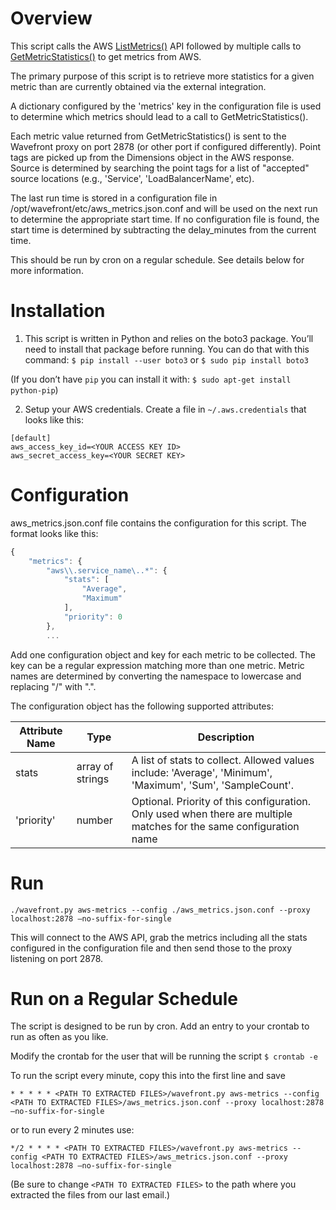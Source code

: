 # Overview
This script calls the AWS [ListMetrics()](http://docs.aws.amazon.com/AmazonCloudWatch/latest/APIReference/API_ListMetrics.html) API followed by multiple calls to [GetMetricStatistics()](http://docs.aws.amazon.com/AmazonCloudWatch/latest/APIReference/API_GetMetricStatistics.html) to get metrics from AWS.

The primary purpose of this script is to retrieve more statistics for a given metric than are currently obtained via the external integration.

A dictionary configured by the 'metrics' key in the configuration file is
used to determine which metrics should lead to a call to GetMetricStatistics().

Each metric value returned from GetMetricStatistics() is sent to the Wavefront
proxy on port 2878 (or other port if configured differently).  Point tags
are picked up from the Dimensions object in the AWS response.
Source is determined by searching the point tags for a list of "accepted"
source locations (e.g., 'Service', 'LoadBalancerName', etc).

The last run time is stored in a configuration file in 
/opt/wavefront/etc/aws_metrics.json.conf and will be used on the next run to 
determine the appropriate start time.  If no configuration file is found, 
the start time is determined by subtracting the delay_minutes from the 
current time.

This should be run by cron on a regular schedule.  See details below for more information.

# Installation
1. This script is written in Python and relies on the boto3 package.  You’ll need to install that package before running.  You can do that with this command:
```$ pip install --user boto3```
or
```$ sudo pip install boto3```

  (If you don’t have `pip` you can install it with: `$ sudo apt-get install python-pip`)

2. Setup your AWS credentials.   Create a file in `~/.aws.credentials` that looks like this:
```
[default]
aws_access_key_id=<YOUR ACCESS KEY ID>
aws_secret_access_key=<YOUR SECRET KEY>
```

# Configuration
aws_metrics.json.conf file contains the configuration for this script.  The format looks like this:
```javascript
{
    "metrics": {
        "aws\\.service_name\..*": {
            "stats": [
                "Average",
                "Maximum"
            ],
            "priority": 0
        },
        ...

```

Add one configuration object and key for each metric to be collected.  The key can be a regular expression matching more than one metric.  Metric names are determined by converting the namespace to lowercase and replacing "/" with ".".

The configuration object has the following supported attributes:

| Attribute Name | Type | Description |
| -------------- | ---- | ----------- |
| stats         | array of strings| A list of stats to collect.  Allowed values include: 'Average', 'Minimum', 'Maximum', 'Sum', 'SampleCount'. |
| 'priority' |  number | Optional.  Priority of this configuration.  Only used when there are multiple matches for the same configuration name |



# Run
`./wavefront.py aws-metrics --config ./aws_metrics.json.conf --proxy localhost:2878 —no-suffix-for-single`

This will connect to the AWS API, grab the metrics including all the stats configured in the configuration file and then send those to the proxy listening on port 2878.

# Run on a Regular Schedule
The script is designed to be run by cron.  Add an entry to your crontab to run as often as you like.

Modify the crontab for the user that will be running the script
```$ crontab -e```

To run the script every minute, copy this into the first line and save
```
* * * * * <PATH TO EXTRACTED FILES>/wavefront.py aws-metrics --config <PATH TO EXTRACTED FILES>/aws_metrics.json.conf --proxy localhost:2878 —no-suffix-for-single
```

or to run every 2 minutes use:
```
*/2 * * * * <PATH TO EXTRACTED FILES>/wavefront.py aws-metrics --config <PATH TO EXTRACTED FILES>/aws_metrics.json.conf --proxy localhost:2878 —no-suffix-for-single
```

(Be sure to change `<PATH TO EXTRACTED FILES>` to the path where you extracted the files from our last email.)
